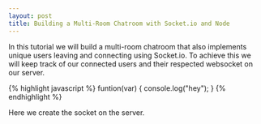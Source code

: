 ```yaml
---
layout: post
title: Building a Multi-Room Chatroom with Socket.io and Node
---
```


In this tutorial we will build a multi-room chatroom that also implements unique users leaving and connecting using Socket.io. To achieve this we will keep track of our connected users and their respected websocket on our server.
          
{% highlight javascript %}
    funtion(var) {
          console.log("hey");
    }
{% endhighlight %}

Here we create the socket on the server.
